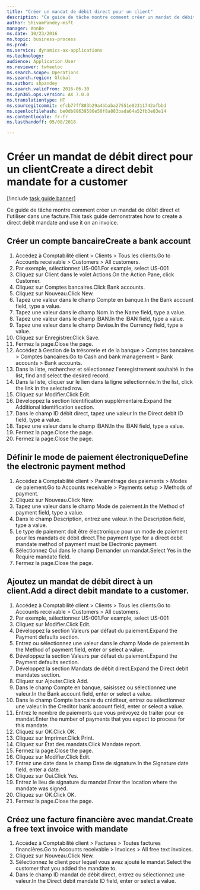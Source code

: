 ```yaml
--- 
title: "Créer un mandat de débit direct pour un client"
description: "Ce guide de tâche montre comment créer un mandat de débit direct et l'utiliser dans une facture."
author: ShivamPandey-msft
manager: AnnBe
ms.date: 10/23/2016
ms.topic: business-process
ms.prod: 
ms.service: dynamics-ax-applications
ms.technology: 
audience: Application User
ms.reviewer: twheeloc
ms.search.scope: Operations
ms.search.region: Global
ms.author: shpandey
ms.search.validFrom: 2016-06-30
ms.dyn365.ops.version: AX 7.0.0
ms.translationtype: HT
ms.sourcegitcommit: efcb77ff883b29a4bbaba27551e02311742afbbd
ms.openlocfilehash: be0db88639586e50f8a883bada64a52fb3e83e14
ms.contentlocale: fr-fr
ms.lasthandoff: 05/08/2018

---
```

# <a name="create-a-direct-debit-mandate-for-a-customer"></a><span data-ttu-id="7dc2a-103">Créer un mandat de débit direct pour un client</span><span class="sxs-lookup"><span data-stu-id="7dc2a-103">Create a direct debit mandate for a customer</span></span>

[!include [task guide banner](../../includes/task-guide-banner.md)]

<span data-ttu-id="7dc2a-104">Ce guide de tâche montre comment créer un mandat de débit direct et l'utiliser dans une facture.</span><span class="sxs-lookup"><span data-stu-id="7dc2a-104">This task guide demonstrates how to create a direct debit mandate and use it on an invoice.</span></span>


## <a name="create-a-bank-account"></a><span data-ttu-id="7dc2a-105">Créer un compte bancaire</span><span class="sxs-lookup"><span data-stu-id="7dc2a-105">Create a bank account</span></span>
1. <span data-ttu-id="7dc2a-106">Accédez à Comptabilité client > Clients > Tous les clients.</span><span class="sxs-lookup"><span data-stu-id="7dc2a-106">Go to Accounts receivable > Customers > All customers.</span></span>
2. <span data-ttu-id="7dc2a-107">Par exemple, sélectionnez US-001.</span><span class="sxs-lookup"><span data-stu-id="7dc2a-107">For example, select US-001</span></span>
3. <span data-ttu-id="7dc2a-108">Cliquez sur Client dans le volet Actions.</span><span class="sxs-lookup"><span data-stu-id="7dc2a-108">On the Action Pane, click Customer.</span></span>
4. <span data-ttu-id="7dc2a-109">Cliquez sur Comptes bancaires.</span><span class="sxs-lookup"><span data-stu-id="7dc2a-109">Click Bank accounts.</span></span>
5. <span data-ttu-id="7dc2a-110">Cliquez sur Nouveau.</span><span class="sxs-lookup"><span data-stu-id="7dc2a-110">Click New.</span></span>
6. <span data-ttu-id="7dc2a-111">Tapez une valeur dans le champ Compte en banque.</span><span class="sxs-lookup"><span data-stu-id="7dc2a-111">In the Bank account field, type a value.</span></span>
7. <span data-ttu-id="7dc2a-112">Tapez une valeur dans le champ Nom.</span><span class="sxs-lookup"><span data-stu-id="7dc2a-112">In the Name field, type a value.</span></span>
8. <span data-ttu-id="7dc2a-113">Tapez une valeur dans le champ IBAN.</span><span class="sxs-lookup"><span data-stu-id="7dc2a-113">In the IBAN field, type a value.</span></span>
9. <span data-ttu-id="7dc2a-114">Tapez une valeur dans le champ Devise.</span><span class="sxs-lookup"><span data-stu-id="7dc2a-114">In the Currency field, type a value.</span></span>
10. <span data-ttu-id="7dc2a-115">Cliquez sur Enregistrer.</span><span class="sxs-lookup"><span data-stu-id="7dc2a-115">Click Save.</span></span>
11. <span data-ttu-id="7dc2a-116">Fermez la page.</span><span class="sxs-lookup"><span data-stu-id="7dc2a-116">Close the page.</span></span>
12. <span data-ttu-id="7dc2a-117">Accédez à Gestion de la trésorerie et de la banque > Comptes bancaires > Comptes bancaires.</span><span class="sxs-lookup"><span data-stu-id="7dc2a-117">Go to Cash and bank management > Bank accounts > Bank accounts.</span></span>
13. <span data-ttu-id="7dc2a-118">Dans la liste, recherchez et sélectionnez l'enregistrement souhaité.</span><span class="sxs-lookup"><span data-stu-id="7dc2a-118">In the list, find and select the desired record.</span></span>
14. <span data-ttu-id="7dc2a-119">Dans la liste, cliquer sur le lien dans la ligne sélectionnée.</span><span class="sxs-lookup"><span data-stu-id="7dc2a-119">In the list, click the link in the selected row.</span></span>
15. <span data-ttu-id="7dc2a-120">Cliquez sur Modifier.</span><span class="sxs-lookup"><span data-stu-id="7dc2a-120">Click Edit.</span></span>
16. <span data-ttu-id="7dc2a-121">Développez la section Identification supplémentaire.</span><span class="sxs-lookup"><span data-stu-id="7dc2a-121">Expand the Additional identification section.</span></span>
17. <span data-ttu-id="7dc2a-122">Dans le champ ID débit direct, tapez une valeur.</span><span class="sxs-lookup"><span data-stu-id="7dc2a-122">In the Direct debit ID field, type a value.</span></span>
18. <span data-ttu-id="7dc2a-123">Tapez une valeur dans le champ IBAN.</span><span class="sxs-lookup"><span data-stu-id="7dc2a-123">In the IBAN field, type a value.</span></span>
19. <span data-ttu-id="7dc2a-124">Fermez la page.</span><span class="sxs-lookup"><span data-stu-id="7dc2a-124">Close the page.</span></span>
20. <span data-ttu-id="7dc2a-125">Fermez la page.</span><span class="sxs-lookup"><span data-stu-id="7dc2a-125">Close the page.</span></span>

## <a name="define-the-electronic-payment-method"></a><span data-ttu-id="7dc2a-126">Définir le mode de paiement électronique</span><span class="sxs-lookup"><span data-stu-id="7dc2a-126">Define the electronic payment method</span></span>
1. <span data-ttu-id="7dc2a-127">Accédez à Comptabilité client > Paramétrage des paiements > Modes de paiement.</span><span class="sxs-lookup"><span data-stu-id="7dc2a-127">Go to Accounts receivable > Payments setup > Methods of payment.</span></span>
2. <span data-ttu-id="7dc2a-128">Cliquez sur Nouveau.</span><span class="sxs-lookup"><span data-stu-id="7dc2a-128">Click New.</span></span>
3. <span data-ttu-id="7dc2a-129">Tapez une valeur dans le champ Mode de paiement.</span><span class="sxs-lookup"><span data-stu-id="7dc2a-129">In the Method of payment field, type a value.</span></span>
4. <span data-ttu-id="7dc2a-130">Dans le champ Description, entrez une valeur.</span><span class="sxs-lookup"><span data-stu-id="7dc2a-130">In the Description field, type a value.</span></span>
5. <span data-ttu-id="7dc2a-131">Le type de paiement doit être électronique pour un mode de paiement pour les mandats de débit direct.</span><span class="sxs-lookup"><span data-stu-id="7dc2a-131">The payment type for a direct debit mandate method of payment must be Electronic payment.</span></span>
6. <span data-ttu-id="7dc2a-132">Sélectionnez Oui dans le champ Demander un mandat.</span><span class="sxs-lookup"><span data-stu-id="7dc2a-132">Select Yes in the Require mandate field.</span></span>
7. <span data-ttu-id="7dc2a-133">Fermez la page.</span><span class="sxs-lookup"><span data-stu-id="7dc2a-133">Close the page.</span></span>

## <a name="add-a-direct-debit-mandate-to-a-customer"></a><span data-ttu-id="7dc2a-134">Ajoutez un mandat de débit direct à un client.</span><span class="sxs-lookup"><span data-stu-id="7dc2a-134">Add a direct debit mandate to a customer.</span></span>
1. <span data-ttu-id="7dc2a-135">Accédez à Comptabilité client > Clients > Tous les clients.</span><span class="sxs-lookup"><span data-stu-id="7dc2a-135">Go to Accounts receivable > Customers > All customers.</span></span>
2. <span data-ttu-id="7dc2a-136">Par exemple, sélectionnez US-001.</span><span class="sxs-lookup"><span data-stu-id="7dc2a-136">For example, select US-001</span></span>
3. <span data-ttu-id="7dc2a-137">Cliquez sur Modifier.</span><span class="sxs-lookup"><span data-stu-id="7dc2a-137">Click Edit.</span></span>
4. <span data-ttu-id="7dc2a-138">Développez la section Valeurs par défaut du paiement.</span><span class="sxs-lookup"><span data-stu-id="7dc2a-138">Expand the Payment defaults section.</span></span>
5. <span data-ttu-id="7dc2a-139">Entrez ou sélectionnez une valeur dans le champ Mode de paiement.</span><span class="sxs-lookup"><span data-stu-id="7dc2a-139">In the Method of payment field, enter or select a value.</span></span>
6. <span data-ttu-id="7dc2a-140">Développez la section Valeurs par défaut du paiement.</span><span class="sxs-lookup"><span data-stu-id="7dc2a-140">Expand the Payment defaults section.</span></span>
7. <span data-ttu-id="7dc2a-141">Développez la section Mandats de débit direct.</span><span class="sxs-lookup"><span data-stu-id="7dc2a-141">Expand the Direct debit mandates section.</span></span>
8. <span data-ttu-id="7dc2a-142">Cliquez sur Ajouter.</span><span class="sxs-lookup"><span data-stu-id="7dc2a-142">Click Add.</span></span>
9. <span data-ttu-id="7dc2a-143">Dans le champ Compte en banque, saisissez ou sélectionnez une valeur.</span><span class="sxs-lookup"><span data-stu-id="7dc2a-143">In the Bank account field, enter or select a value.</span></span>
10. <span data-ttu-id="7dc2a-144">Dans le champ Compte bancaire du créditeur, entrez ou sélectionnez une valeur.</span><span class="sxs-lookup"><span data-stu-id="7dc2a-144">In the Creditor bank account field, enter or select a value.</span></span>
11. <span data-ttu-id="7dc2a-145">Entrez le nombre de paiements que vous prévoyez de traiter pour ce mandat.</span><span class="sxs-lookup"><span data-stu-id="7dc2a-145">Enter the number of payments that you expect to process for this mandate.</span></span>
12. <span data-ttu-id="7dc2a-146">Cliquez sur OK.</span><span class="sxs-lookup"><span data-stu-id="7dc2a-146">Click OK.</span></span>
13. <span data-ttu-id="7dc2a-147">Cliquez sur Imprimer.</span><span class="sxs-lookup"><span data-stu-id="7dc2a-147">Click Print.</span></span>
14. <span data-ttu-id="7dc2a-148">Cliquez sur État des mandats.</span><span class="sxs-lookup"><span data-stu-id="7dc2a-148">Click Mandate report.</span></span>
15. <span data-ttu-id="7dc2a-149">Fermez la page.</span><span class="sxs-lookup"><span data-stu-id="7dc2a-149">Close the page.</span></span>
16. <span data-ttu-id="7dc2a-150">Cliquez sur Modifier.</span><span class="sxs-lookup"><span data-stu-id="7dc2a-150">Click Edit.</span></span>
17. <span data-ttu-id="7dc2a-151">Entrez une date dans le champ Date de signature.</span><span class="sxs-lookup"><span data-stu-id="7dc2a-151">In the Signature date field, enter a date.</span></span>
18. <span data-ttu-id="7dc2a-152">Cliquez sur Oui.</span><span class="sxs-lookup"><span data-stu-id="7dc2a-152">Click Yes.</span></span>
19. <span data-ttu-id="7dc2a-153">Entrez le lieu de signature du mandat.</span><span class="sxs-lookup"><span data-stu-id="7dc2a-153">Enter the location where the mandate was signed.</span></span>
20. <span data-ttu-id="7dc2a-154">Cliquez sur OK.</span><span class="sxs-lookup"><span data-stu-id="7dc2a-154">Click OK.</span></span>
21. <span data-ttu-id="7dc2a-155">Fermez la page.</span><span class="sxs-lookup"><span data-stu-id="7dc2a-155">Close the page.</span></span>

## <a name="create-a-free-text-invoice-with-mandate"></a><span data-ttu-id="7dc2a-156">Créez une facture financière avec mandat.</span><span class="sxs-lookup"><span data-stu-id="7dc2a-156">Create a free text invoice with mandate</span></span>
1. <span data-ttu-id="7dc2a-157">Accédez à Comptabilité client > Factures > Toutes factures financières.</span><span class="sxs-lookup"><span data-stu-id="7dc2a-157">Go to Accounts receivable > Invoices > All free text invoices.</span></span>
2. <span data-ttu-id="7dc2a-158">Cliquez sur Nouveau.</span><span class="sxs-lookup"><span data-stu-id="7dc2a-158">Click New.</span></span>
3. <span data-ttu-id="7dc2a-159">Sélectionnez le client pour lequel vous avez ajouté le mandat.</span><span class="sxs-lookup"><span data-stu-id="7dc2a-159">Select the customer that you added the mandate to.</span></span>
4. <span data-ttu-id="7dc2a-160">Dans le champ ID mandat de débit direct, entrez ou sélectionnez une valeur.</span><span class="sxs-lookup"><span data-stu-id="7dc2a-160">In the Direct debit mandate ID field, enter or select a value.</span></span>


